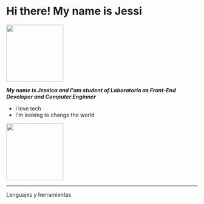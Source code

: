 # Hi there! My name is Jessi

<img src="https://media.giphy.com/media/i4MAH84pqe2m2aVojc/giphy.gif" width="150" height="150" />

***My name is Jessica and I'am student of Laboratoria as Front-End Developer and Computer Enginner***

- I love tech 
- I'm looking to change the world 

<img src="https://image.freepik.com/free-vector/young-woman-working-laptop-illustration_39663-268.jpg" width="150" height="150" />

____
Lenguajes y herramientas



<!--
**Jessi19Jassi/Jessi19Jassi** is a ✨ _special_ ✨ repository because its `README.md` (this file) appears on your GitHub profile.

Here are some ideas to get you started:

- 🔭 I’m currently working on ...
- 🌱 I’m currently learning ...
- 👯 I’m looking to collaborate on ...
- 🤔 I’m looking for help with ...
- 💬 Ask me about ...
- 📫 How to reach me: ...
- 😄 Pronouns: ...
- ⚡ Fun fact: ...
-->
